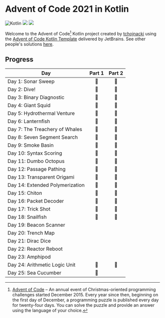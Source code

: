 # Advent of Code 2021 in Kotlin

![Kotlin](https://img.shields.io/badge/Kotlin-grey?logo=Kotlin)
![](https://img.shields.io/badge/⭐%20stars-39-yellow)
![](https://img.shields.io/badge/📅%20days-20-blue)

Welcome to the Advent of Code[^aoc] Kotlin project created by [tchojnacki][github] using
the [Advent of Code Kotlin Template][template] delivered by JetBrains. See other people's solutions [here][awesome].

## Progress

| Day                             | Part 1 | Part 2 |
|---------------------------------|:------:|:------:|
| Day 1: Sonar Sweep              |   🌟   |   🌟   |
| Day 2: Dive!                    |   🌟   |   🌟   |
| Day 3: Binary Diagnostic        |   🌟   |   🌟   |
| Day 4: Giant Squid              |   🌟   |   🌟   |
| Day 5: Hydrothermal Venture     |   🌟   |   🌟   |
| Day 6: Lanternfish              |   🌟   |   🌟   |
| Day 7: The Treachery of Whales  |   🌟   |   🌟   |
| Day 8: Seven Segment Search     |   🌟   |   🌟   |
| Day 9: Smoke Basin              |   🌟   |   🌟   |
| Day 10: Syntax Scoring          |   🌟   |   🌟   |
| Day 11: Dumbo Octopus           |   🌟   |   🌟   |
| Day 12: Passage Pathing         |   🌟   |   🌟   |
| Day 13: Transparent Origami     |   🌟   |   🌟   |
| Day 14: Extended Polymerization |   🌟   |   🌟   |
| Day 15: Chiton                  |   🌟   |   🌟   |
| Day 16: Packet Decoder          |   🌟   |   🌟   |
| Day 17: Trick Shot              |   🌟   |   🌟   |
| Day 18: Snailfish               |   🌟   |   🌟   |
| Day 19: Beacon Scanner          |        |        |
| Day 20: Trench Map              |        |        |
| Day 21: Dirac Dice              |        |        |
| Day 22: Reactor Reboot          |        |        |
| Day 23: Amphipod                |        |        |
| Day 24: Arithmetic Logic Unit   |   🌟   |   🌟   |
| Day 25: Sea Cucumber            |   🌟   |        |

[^aoc]: [Advent of Code][aoc] – An annual event of Christmas-oriented programming challenges started December 2015.
Every year since then, beginning on the first day of December, a programming puzzle is published every day for
twenty-four days. You can solve the puzzle and provide an answer using the language of your choice.

[aoc]: https://adventofcode.com

[github]: https://github.com/tchojnacki

[template]: https://github.com/kotlin-hands-on/advent-of-code-kotlin-template

[awesome]: https://github.com/Bogdanp/awesome-advent-of-code
